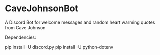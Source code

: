 # CaveJohnsonBot
A Discord Bot for welcome messages and random heart warming quotes from Cave Johnson

Dependencies:

pip install -U discord.py
pip install -U python-dotenv
